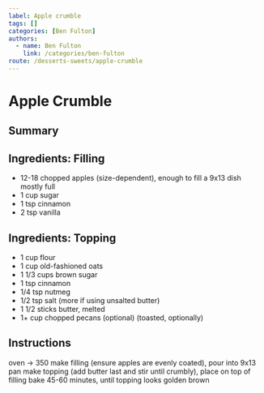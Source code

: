 ```yaml
---
label: Apple crumble
tags: []
categories: [Ben Fulton]
authors:
  - name: Ben Fulton
    link: /categories/ben-fulton
route: /desserts-sweets/apple-crumble
---
```


# Apple Crumble

## Summary

## Ingredients: Filling
- 12-18 chopped apples (size-dependent), enough to fill a 9x13 dish mostly full
- 1 cup sugar
- 1 tsp cinnamon
- 2 tsp vanilla

## Ingredients: Topping
- 1 cup flour
- 1 cup old-fashioned oats
- 1 1/3 cups brown sugar
- 1 tsp cinnamon
- 1/4 tsp nutmeg
- 1/2 tsp salt (more if using unsalted butter)
- 1 1/2 sticks butter, melted
- 1+ cup chopped pecans (optional) (toasted, optionally)

## Instructions
oven -> 350
make filling (ensure apples are evenly coated), pour into 9x13 pan
make topping (add butter last and stir until crumbly), place on top of filling
bake 45-60 minutes, until topping looks golden brown
